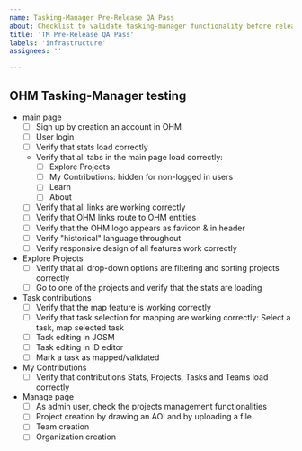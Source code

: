 ```yaml
---
name: Tasking-Manager Pre-Release QA Pass
about: Checklist to validate tasking-manager functionality before release
title: 'TM Pre-Release QA Pass'
labels: 'infrastructure'
assignees: ''

---
```


## OHM Tasking-Manager testing
- main page
  - [ ] Sign up by creation an account in OHM
  - [ ] User login
  - [ ] Verify that stats load correctly
  - Verify that all tabs in the main page load correctly:
    - [ ] Explore Projects
    - [ ] My Contributions: hidden for non-logged in users
    - [ ] Learn
    - [ ] About
  - [ ] Verify that all links are working correctly
  - [ ] Verify that OHM links route to OHM entities
  - [ ] Verify that the OHM logo appears as favicon & in header
  - [ ] Verify "historical" language throughout
  - [ ] Verify responsive design of all features work correctly
- Explore Projects
  - [ ] Verify that all drop-down options are filtering and sorting projects correctly
  - [ ] Go to one of the projects and verify that the stats are loading
- Task contributions
  - [ ] Verify that the map feature is working correctly
  - [ ] Verify that task selection for mapping are working correctly: Select a task, map selected task
  - [ ] Task editing in JOSM
  - [ ] Task editing in iD editor
  - [ ] Mark a task as mapped/validated
- My Contributions
  - [ ] Verify that contributions Stats, Projects, Tasks and Teams load correctly
- Manage page
  - [ ] As admin user, check the projects management functionalities
  - [ ] Project creation by drawing an AOI and by uploading a file
  - [ ] Team creation
  - [ ] Organization creation
